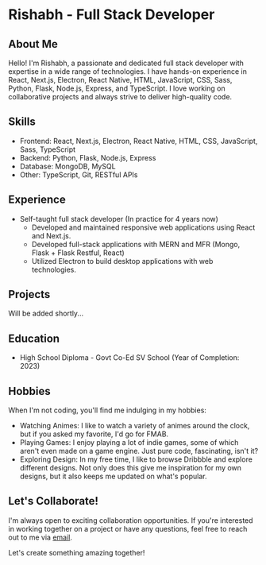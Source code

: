 # Rishabh - Full Stack Developer

## About Me
Hello! I'm Rishabh, a passionate and dedicated full stack developer with expertise in a wide range of technologies. I have hands-on experience in React, Next.js, Electron, React Native, HTML, JavaScript, CSS, Sass, Python, Flask, Node.js, Express, and TypeScript. I love working on collaborative projects and always strive to deliver high-quality code.

## Skills
- Frontend: React, Next.js, Electron, React Native, HTML, CSS, JavaScript, Sass, TypeScript
- Backend: Python, Flask, Node.js, Express
- Database: MongoDB, MySQL
- Other: TypeScript, Git, RESTful APIs

## Experience
- Self-taught full stack developer (In practice for 4 years now)
  - Developed and maintained responsive web applications using React and Next.js.
  - Developed full-stack applications with MERN and MFR (Mongo, Flask + Flask Restful, React)
  - Utilized Electron to build desktop applications with web technologies.

## Projects
Will be added shortly...

## Education
- High School Diploma - Govt Co-Ed SV School (Year of Completion: 2023)

## Hobbies
When I'm not coding, you'll find me indulging in my hobbies:
- Watching Animes: I like to watch a variety of animes around the clock, but if you asked my favorite, I'd go for FMAB.
- Playing Games: I enjoy playing a lot of indie games, some of which aren't even made on a game engine. Just pure code, fascinating, isn't it?
- Exploring Design: In my free time, I like to browse Dribbble and explore different designs. Not only does this give me inspiration for my own designs, but it also keeps me updated on what's popular.

## Let's Collaborate!
I'm always open to exciting collaboration opportunities. If you're interested in working together on a project or have any questions, feel free to reach out to me via [email](mailto:rishabhvoid@gmail.com).

Let's create something amazing together!

